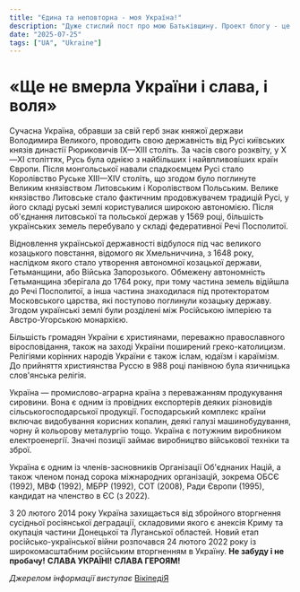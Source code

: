 ```yaml
---
title: "Єдина та неповторна - моя Україна!"
description: "Дуже стислий пост про мою Батьківщину. Проект блогу - це пет-проект, а інформацію було взято з Wikipedia."
date: "2025-07-25"
tags: ["UA", "Ukraine"]
---
```


# «Ще не вмерла України і слава, і воля»

Сучасна Україна, обравши за свій герб знак княжої держави Володимира Великого, проводить свою державність від Русі київських князів династії Рюриковичів IX—XIII століть. За часів свого розквіту, у X—XI століттях, Русь була однією з найбільших і найвпливовіших країн Європи. Після монгольської навали спадкоємцем Русі стало Королівство Руське XIII—XIV століть, що згодом було поглинуте Великим князівством Литовським і Королівством Польським. Велике князівство Литовське стало фактичним продовжувачем традицій Русі, у його складі руські землі користувалися широкою автономією. Після об'єднання литовської та польської держав у 1569 році, більшість українських земель перебувало у складі федеративної Речі Посполитої.

Відновлення української державності відбулося під час великого козацького повстання, відомого як Хмельниччина, з 1648 року, наслідком якого стало утворення автономної козацької держави, Гетьманщини, або Війська Запорозького. Обмежену автономність Гетьманщина зберігала до 1764 року, при тому частина земель відійшла до Речі Посполитої, а інша частина знаходилася під протекторатом Московського царства, які поступово поглинули козацьку державу. Згодом українські землі були розділені між Російською імперією та Австро-Угорською монархією.

Більшість громадян України є християнами, переважно православного віросповідання, також на заході України поширений греко-католицизм. Релігіями корінних народів України є також іслам, юдаїзм і караїмізм. До прийняття християнства Руссю в 988 році панівною була язичницька слов'янська релігія.

Україна — промислово-аграрна країна з переважанням продукування сировини. Вона є одним із провідних експортерів деяких різновидів сільськогосподарської продукції. Господарський комплекс країни включає видобування корисних копалин, деякі галузі машинобудування, чорну й кольорову металургію тощо. Україна є потужним виробником електроенергії. Значні позиції займає виробництво військової техніки та зброї.

Україна є одним із членів-засновників Організації Об'єднаних Націй, а також членом понад сорока міжнародних організацій, зокрема ОБСЄ (1992), МВФ (1992), МБРР (1992), СОТ (2008), Ради Європи (1995), кандидат на членство в ЄС (з 2022).

З 20 лютого 2014 року Україна захищається від збройного вторгнення сусідньої росіянської деградації, складовими якого є анексія Криму та окупація частини Донецької та Луганської областей. 
Новий етап російсько-української війни розпочався 24 лютого 2022 року із широкомасштабним російським вторгненням в Україну.
**Не забуду  і не пробачу!**
**СЛАВА УКРАЇНІ!**
**СЛАВА ГЕРОЯМ!**

*Джерелом інформації виступає* [ВікіпедіЯ](https://uk.wikipedia.org/wiki/%D0%A3%D0%BA%D1%80%D0%B0%D1%97%D0%BD%D0%B0#)